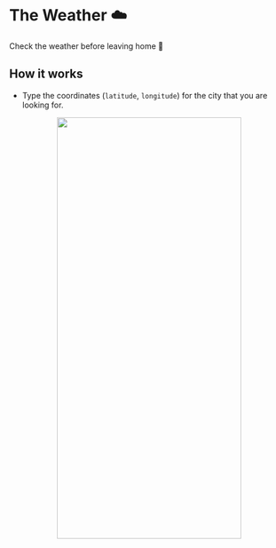# The Weather ☁️

Check the weather before leaving home 🏡

## How it works
- Type the coordinates (`latitude`, `longitude`) for the city that you are looking for.

<p align="center">
  <img src="https://github.com/AlbertoJTD/the-weather/assets/89556233/72cf4fd4-dc18-455b-adde-17eb78ea666e" width="332" height="759" style="text-align:center;">
</p>
